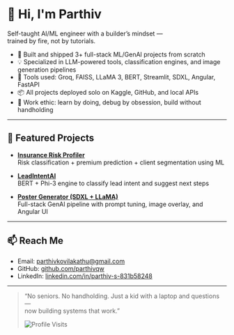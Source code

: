# 👋 Hi, I'm Parthiv

Self-taught AI/ML engineer with a builder’s mindset —  
trained by fire, not by tutorials.

- 🔧 Built and shipped 3+ full-stack ML/GenAI projects from scratch  
- 💡 Specialized in LLM-powered tools, classification engines, and image generation pipelines  
- 🧠 Tools used: Groq, FAISS, LLaMA 3, BERT, Streamlit, SDXL, Angular, FastAPI  
- 📦 All projects deployed solo on Kaggle, GitHub, and local APIs  
- 💪 Work ethic: learn by doing, debug by obsession, build without handholding

---

## 🔗 Featured Projects

- **[Insurance Risk Profiler](https://github.com/parthivqw/insurance-risk-profiling)**  
  Risk classification + premium prediction + client segmentation using ML

- **[LeadIntentAI](https://github.com/parthivqw/lead-intent-ai)**  
  BERT + Phi-3 engine to classify lead intent and suggest next steps

- **[Poster Generator (SDXL + LLaMA)](https://github.com/parthivqw/poster-generator)**  
  Full-stack GenAI pipeline with prompt tuning, image overlay, and Angular UI

---

## 📫 Reach Me

- Email: [parthivkovilakathu@gmail.com](mailto:parthivkovilakathu@gmail.com)  
- GitHub: [github.com/parthivqw](https://github.com/parthivqw)  
- LinkedIn: [linkedin.com/in/parthiv-s-831b58248](https://linkedin.com/in/parthiv-s-831b58248)  


---

> “No seniors. No handholding. Just a kid with a laptop and questions —  
> now building systems that work.”
>
> ![Profile Visits](https://img.shields.io/endpoint?url=https://yasinkalkan.com/api/githubvisitorstats/track/?user=parthivqw)

